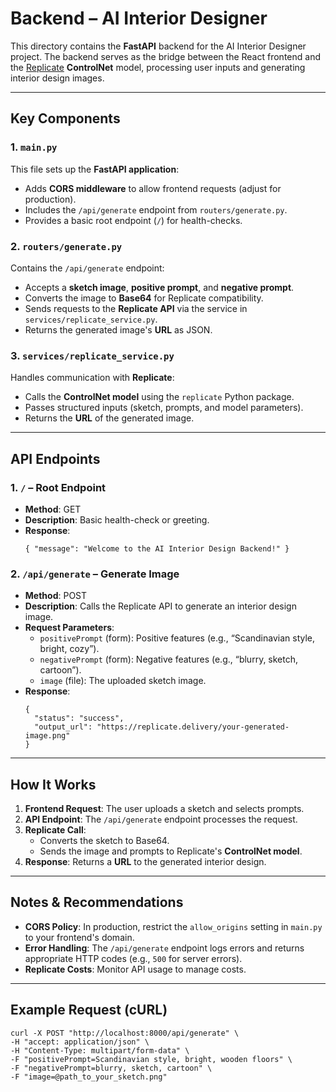# Backend – AI Interior Designer

This directory contains the **FastAPI** backend for the AI Interior Designer project. The backend serves as the bridge between the React frontend and the [Replicate](https://replicate.com/) **ControlNet** model, processing user inputs and generating interior design images.

---

## Key Components

### 1. `main.py`

This file sets up the **FastAPI application**:
- Adds **CORS middleware** to allow frontend requests (adjust for production).
- Includes the `/api/generate` endpoint from `routers/generate.py`.
- Provides a basic root endpoint (`/`) for health-checks.

### 2. `routers/generate.py`

Contains the `/api/generate` endpoint:
- Accepts a **sketch image**, **positive prompt**, and **negative prompt**.
- Converts the image to **Base64** for Replicate compatibility.
- Sends requests to the **Replicate API** via the service in `services/replicate_service.py`.
- Returns the generated image's **URL** as JSON.

### 3. `services/replicate_service.py`

Handles communication with **Replicate**:
- Calls the **ControlNet model** using the `replicate` Python package.
- Passes structured inputs (sketch, prompts, and model parameters).
- Returns the **URL** of the generated image.

---

## API Endpoints

### 1. `/` – Root Endpoint
- **Method**: GET
- **Description**: Basic health-check or greeting.
- **Response**: 
  ```
  { "message": "Welcome to the AI Interior Design Backend!" }
  ```

### 2. `/api/generate` – Generate Image
- **Method**: POST
- **Description**: Calls the Replicate API to generate an interior design image.
- **Request Parameters**:
  - `positivePrompt` (form): Positive features (e.g., “Scandinavian style, bright, cozy”).
  - `negativePrompt` (form): Negative features (e.g., “blurry, sketch, cartoon”).
  - `image` (file): The uploaded sketch image.
- **Response**:
  ```
  {
    "status": "success",
    "output_url": "https://replicate.delivery/your-generated-image.png"
  }
  ```

---

## How It Works

1. **Frontend Request**: The user uploads a sketch and selects prompts.
2. **API Endpoint**: The `/api/generate` endpoint processes the request.
3. **Replicate Call**:
   - Converts the sketch to Base64.
   - Sends the image and prompts to Replicate's **ControlNet model**.
4. **Response**: Returns a **URL** to the generated interior design.

---

## Notes & Recommendations

- **CORS Policy**: In production, restrict the `allow_origins` setting in `main.py` to your frontend's domain.
- **Error Handling**: The `/api/generate` endpoint logs errors and returns appropriate HTTP codes (e.g., `500` for server errors).
- **Replicate Costs**: Monitor API usage to manage costs.

---

## Example Request (cURL)

```
curl -X POST "http://localhost:8000/api/generate" \
-H "accept: application/json" \
-H "Content-Type: multipart/form-data" \
-F "positivePrompt=Scandinavian style, bright, wooden floors" \
-F "negativePrompt=blurry, sketch, cartoon" \
-F "image=@path_to_your_sketch.png"
```

